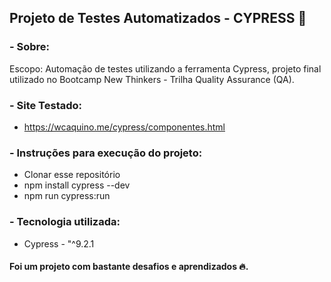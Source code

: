 ## Projeto de Testes Automatizados - CYPRESS 🚀

### - Sobre:
Escopo: Automação de testes utilizando a ferramenta Cypress, projeto final utilizado no Bootcamp New Thinkers - Trilha Quality Assurance (QA).

### - Site Testado:
 - https://wcaquino.me/cypress/componentes.html

### - Instruções para execução do projeto:
- Clonar esse repositório
- npm install cypress --dev
- npm run cypress:run


### - Tecnologia utilizada:
- Cypress - "^9.2.1 



#### Foi um projeto com bastante desafios e aprendizados 🔥.
